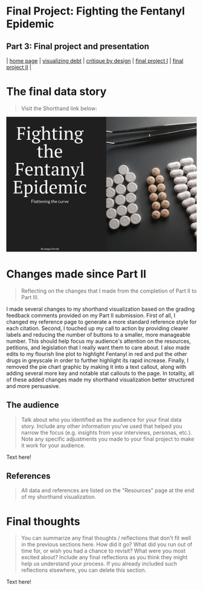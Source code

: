 # Final Project: Fighting the Fentanyl Epidemic 

## Part 3: Final project and presentation

| [home page](https://github.com/angusmf1/portfolio/) | [visualizing debt](dataviz2.md) | [critique by design](CritiqueByDesign.md) | [final project I](final_project_angusferrell.md) | [final project II](final_project_angusferrell_part2.md) |

# The final data story
> Visit the Shorthand link below:

[![Shorthand Story](ShorthandPic.jpg)](https://carnegiemellon.shorthandstories.com/fighting-the-fentanyl-epidemic/index.html)

# Changes made since Part II
> Reflecting on the changes that I made from the completion of Part II to Part III.



I made several changes to my shorthand visualization based on the grading feedback comments provided on my Part II submission. First of all, I changed my reference page to generate a more standard reference style for each citation. Second, I touched up my call to action by providing clearer labels and reducing the number of buttons to a smaller, more manageable number. This should help focus my audience's attention on the resources, petitions, and legislation that I really want them to care about. I also made edits to my flourish line plot to highlight Fentanyl in red and put the other drugs in greyscale in order to further highlight its rapid increase. Finally, I removed the pie chart graphic by making it into a text callout, along with adding several more key and notable stat callouts to the page. In totality, all of these added changes made my shorthand visualization better structured and more persuasive. 

## The audience
> Talk about who you identified as the audience for your final data story.  Include any other information you've used that helped you narrow the focus (e.g. insights from your interviews, personas, etc.).  Note any specific adjustments you made to your final project to make it work for your audience.

Text here!


## References
> All data and references are listed on the "Resources" page at the end of my shorthand visualization.



# Final thoughts
> You can summarize any final thoughts / reflections that don't fit well in the previous sections here.  How did it go?  What did you run out of time for, or wish you had a chance to revisit?  What were you most excited about?  Include any final reflections as you think they might help us understand your process.  If you already included such reflections elsewhere, you can delete this section. 

Text here!
